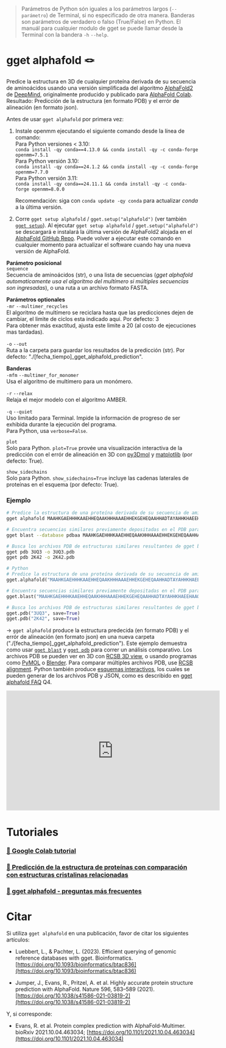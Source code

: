 > Parámetros de Python són iguales a los parámetros largos (`--parámetro`) de Terminal, si no especificado de otra manera. Banderas son parámetros de verdadero o falso (True/False) en Python. El manuál para cualquier modulo de gget se puede llamar desde la Terminal con la bandera `-h` `--help`.  
# gget alphafold 🪢
Predice la estructura en 3D de cualquier proteína derivada de su secuencia de aminoácidos usando una versión simplificada del algoritmo [AlphaFold2](https://github.com/deepmind/alphafold) de [DeepMind](https://www.deepmind.com/), originalmente producido y publicado para [AlphaFold Colab](https://colab.research.google.com/github/deepmind/alphafold/blob/main/notebooks/AlphaFold.ipynb).  
Resultado: Predicción de la estructura (en formato PDB) y el errór de alineación (en formato json).  

Antes de usar `gget alphafold` por primera vez:
1. Instale openmm ejecutando el siguiente comando desde la línea de comando:  
   Para Python versiones < 3.10:  
   `conda install -qy conda==4.13.0 && conda install -qy -c conda-forge openmm=7.5.1`  
   Para Python versión 3.10:  
   `conda install -qy conda==24.1.2 && conda install -qy -c conda-forge openmm=7.7.0`  
   Para Python versión 3.11:  
   `conda install -qy conda==24.11.1 && conda install -qy -c conda-forge openmm=8.0.0`  
  
   Recomendación: siga con `conda update -qy conda` para actualizar _conda_ a la última versión.  
3. Corre `gget setup alphafold` / `gget.setup("alphafold")` (ver también [`gget setup`](setup.md)). Al ejecutar `gget setup alphafold` / `gget.setup("alphafold")` se descargará e instalará la última versión de AlphaFold2 alojada en el [AlphaFold GitHub Repo](https://github.com/deepmind/alphafold). Puede volver a ejecutar este comando en cualquier momento para actualizar el software cuando hay una nueva versión de AlphaFold.    

**Parámetro posicional**  
`sequence`  
Secuencia de aminoácidos (str), o una lista de secuencias (*gget alphafold automaticamente usa el algoritmo del multímero si múltiples secuencias son ingresadas*), o una ruta a un archivo formato FASTA.  

**Parámetros optionales**  
`-mr` `--multimer_recycles`  
El algoritmo de multímero se reciclara hasta que las predicciones dejen de cambiar, el limite de ciclos esta indicado aqui. Por defecto: 3  
Para obtener más exactitud, ajusta este limite a 20 (al costo de ejecuciones mas tardadas).  

`-o` `--out`   
Ruta a la carpeta para guardar los resultados de la predicción (str). Por defecto: "./[fecha_tiempo]_gget_alphafold_prediction".  
   
**Banderas**   
`-mfm` `--multimer_for_monomer`  
Usa el algoritmo de multímero para un monómero.  

`-r` `--relax`   
Relaja el mejor modelo con el algoritmo AMBER.  

`-q` `--quiet`   
Uso limitado para Terminal. Impide la información de progreso de ser exhibida durante la ejecución del programa.  
Para Python, usa `verbose=False`.  

`plot`  
Solo para Python. `plot=True` provée una visualización interactiva de la predicción con el errór de alineación en 3D con [py3Dmol](https://pypi.org/project/py3Dmol/) y [matplotlib](https://matplotlib.org/) (por defecto: True).  

`show_sidechains`  
Solo para Python. `show_sidechains=True` incluye las cadenas laterales de proteínas en el esquema (por defecto: True).  
  
  
### Ejemplo
```bash
# Predice la estructura de una proteína derivada de su secuencia de aminoácidos
gget alphafold MAAHKGAEHHHKAAEHHEQAAKHHHAAAEHHEKGEHEQAAHHADTAYAHHKHAEEHAAQAAKHDAEHHAPKPH

# Encuentra secuencias similares previamente depositadas en el PDB para análisis comparativo
gget blast --database pdbaa MAAHKGAEHHHKAAEHHEQAAKHHHAAAEHHEKGEHEQAAHHADTAYAHHKHAEEHAAQAAKHDAEHHAPKPH

# Busca los archivos PDB de estructuras similares resultantes de gget blast para comparar y obtener una medida de calidad del modelo predecido.
gget pdb 3UQ3 -o 3UQ3.pdb
gget pdb 2K42 -o 2K42.pdb
```
```python
# Python
# Predice la estructura de una proteína derivada de su secuencia de aminoácidos
gget.alphafold("MAAHKGAEHHHKAAEHHEQAAKHHHAAAEHHEKGEHEQAAHHADTAYAHHKHAEEHAAQAAKHDAEHHAPKPH")

# Encuentra secuencias similares previamente depositadas en el PDB para análisis comparativo
gget.blast("MAAHKGAEHHHKAAEHHEQAAKHHHAAAEHHEKGEHEQAAHHADTAYAHHKHAEEHAAQAAKHDAEHHAPKPH", database="pdbaa")

# Busca los archivos PDB de estructuras similares resultantes de gget blast para comparar y obtener una medida de calidad del modelo predecido.
gget.pdb("3UQ3", save=True)
gget.pdb("2K42", save=True)
```
&rarr; `gget alphafold` produce la estructura predecida (en formato PDB) y el errór de alineación (en formato json) en una nueva carpeta ("./[fecha_tiempo]_gget_alphafold_prediction"). Este ejemplo demuestra como usar [`gget blast`](blast.md) y [`gget pdb`](pdb.md) para correr un análisis comparativo. Los archivos PDB se pueden ver en 3D con [RCSB 3D view](https://rcsb.org/3d-view), o usando programas como [PyMOL](https://pymol.org/) o [Blender](https://www.blender.org/). Para comparar múltiples archivos PDB, use [RCSB alignment](https://rcsb.org/alignment). Python también produce [esquemas interactivos](https://twitter.com/NeuroLuebbert/status/1555968042948915200), los cuales se pueden generar de los archivos PDB y JSON, como es describido en [gget alphafold FAQ](https://github.com/pachterlab/gget/discussions/39) Q4.

<iframe width="560" height="315" src="https://www.youtube.com/embed/4qxGF1tbZ3I?si=mEqQ5oSnDYtg2OP7" title="YouTube video player" frameborder="0" allow="accelerometer; autoplay; clipboard-write; encrypted-media; gyroscope; picture-in-picture; web-share" allowfullscreen></iframe>

# Tutoriales
### [🔗 Google Colab tutorial](https://github.com/pachterlab/gget_examples/blob/main/gget_alphafold.ipynb)  

### [🔗 Predicción de la estructura de proteínas con comparación con estructuras cristalinas relacionadas](https://github.com/pachterlab/gget_examples/blob/main/protein_structure_prediction_comparison.ipynb)

### [🔗 gget alphafold - preguntas más frecuentes](https://github.com/pachterlab/gget/discussions/39)

# Citar    
Si utiliza `gget alphafold` en una publicación, favor de citar los siguientes artículos:

- Luebbert, L., & Pachter, L. (2023). Efficient querying of genomic reference databases with gget. Bioinformatics. [https://doi.org/10.1093/bioinformatics/btac836](https://doi.org/10.1093/bioinformatics/btac836)

- Jumper, J., Evans, R., Pritzel, A. et al. Highly accurate protein structure prediction with AlphaFold. Nature 596, 583–589 (2021). [https://doi.org/10.1038/s41586-021-03819-2](https://doi.org/10.1038/s41586-021-03819-2)

Y, si corresponde:   
- Evans, R. et al. Protein complex prediction with AlphaFold-Multimer. bioRxiv 2021.10.04.463034; [https://doi.org/10.1101/2021.10.04.463034](https://doi.org/10.1101/2021.10.04.463034)
